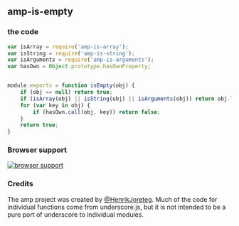 ## amp-is-empty


### the code

```javascript
var isArray = require('amp-is-array');
var isString = require('amp-is-string');
var isArguments = require('amp-is-arguments');
var hasOwn = Object.prototype.hasOwnProperty;


module.exports = function isEmpty(obj) {
    if (obj == null) return true;
    if (isArray(obj) || isString(obj) || isArguments(obj)) return obj.length === 0;
    for (var key in obj) {
        if (hasOwn.call(obj, key)) return false;
    }
    return true;
}
```

### Browser support

[![browser support](https://ci.testling.com/henrikjoreteg/amp-is-empty.png)](https://ci.testling.com/ampersandjs/amp-is-empty)

### Credits

The amp project was created by [@HenrikJoreteg](http://twitter.com/henrikjoreteg). Much of the code for individual functions come from underscore.js, but it is not intended to be a pure port of underscore to individual modules.